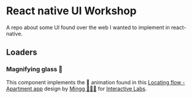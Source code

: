 # React native UI Workshop
A repo about some UI found over the web I wanted to implement in react-native.

## Loaders
### Magnifying glass 🔎
This component implements the 🔎 animation found in this
[Locating flow - Apartment app](https://dribbble.com/shots/4405464-Locating-flow-Apartment-app) design by [Mingg 🚀🇺🇸](https://dribbble.com/Mingg) for [Interactive Labs](https://dribbble.com/InteractiveLabs).

